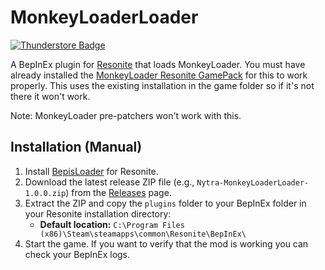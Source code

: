 # MonkeyLoaderLoader
[![Thunderstore Badge](https://modding.resonite.net/assets/available-on-thunderstore.svg)](https://thunderstore.io/c/resonite/)

A BepInEx plugin for [Resonite](https://resonite.com/) that loads MonkeyLoader. You must have already installed the [MonkeyLoader Resonite GamePack](https://github.com/ResoniteModdingGroup/MonkeyLoader.GamePacks.Resonite) for this to work properly. This uses the existing installation in the game folder so if it's not there it won't work.

Note: MonkeyLoader pre-patchers won't work with this.

## Installation (Manual)
1. Install [BepisLoader](https://github.com/ResoniteModding/BepisLoader) for Resonite.
2. Download the latest release ZIP file (e.g., `Nytra-MonkeyLoaderLoader-1.0.0.zip`) from the [Releases](https://github.com/Nytra/MonkeyLoaderLoader-BepInEx/releases) page.
3. Extract the ZIP and copy the `plugins` folder to your BepInEx folder in your Resonite installation directory:
   - **Default location:** `C:\Program Files (x86)\Steam\steamapps\common\Resonite\BepInEx\`
4. Start the game. If you want to verify that the mod is working you can check your BepInEx logs.

